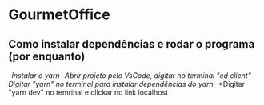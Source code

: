 ﻿# GourmetOffice

## Como instalar dependências e rodar o programa (por enquanto)
-*Instalar o yarn*
-*Abrir projeto pelo VsCode, digitar no terminal "cd client"*
-*Digitar "yarn" no terminal para instalar dependências do yarn*
-*Digitar "yarn dev" no temrinal e clickar no link localhost
